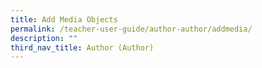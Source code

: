 ```yaml
---
title: Add Media Objects
permalink: /teacher-user-guide/author-author/addmedia/
description: ""
third_nav_title: Author (Author)
---
```

